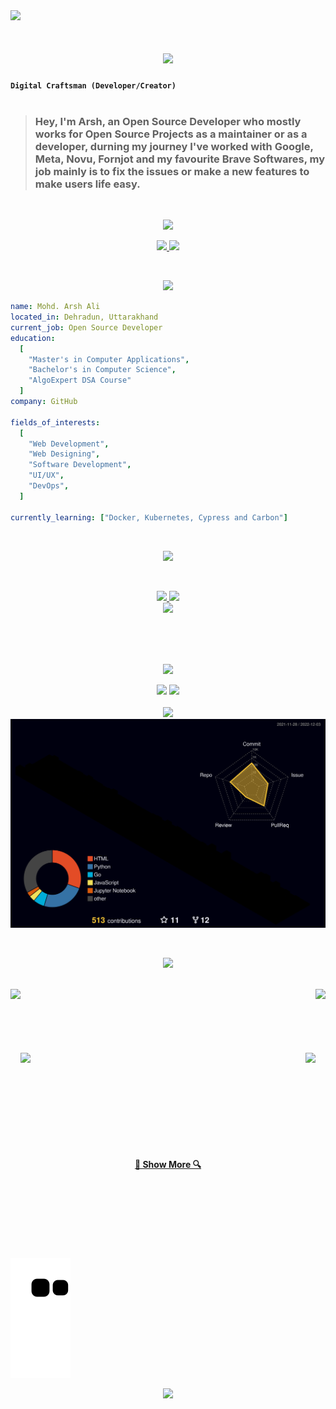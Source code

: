 <img src="https://user-images.githubusercontent.com/40994679/205493701-feedf427-c465-457b-8bce-455a99515cbb.png">

<h1 align="center">
  <a href="https://git.io/typing-svg">
    <img src="https://readme-typing-svg.demolab.com?font=Major+Mono+Display&size=50&pause=10000&color=7BF7ED&center=true&vCenter=true&width=550&height=100&lines=I'm+Arsh+Ergon!">
  </a>
</h1>

**```Digital Craftsman (Developer/Creator)```** 
<br/><br/>
><h3>Hey, I'm Arsh, an Open Source Developer who mostly works for Open Source Projects as a maintainer or as a developer, durning my journey I've worked with Google, Meta, Novu, Fornjot and my favourite Brave Softwares, my job mainly is to fix the issues or make a new features to make users life easy.
</h3>
<img src="https://user-images.githubusercontent.com/40994679/205493787-f78d782e-3f18-4759-b2cd-6f8debe25250.png" width="100%" height="8px"/>
<p align="center">
  <img src="https://user-images.githubusercontent.com/40994679/205493782-2373ccad-b2a1-4eeb-9f7d-6a975c5b552c.png" />
</p>

<p align="center">
<a href="https://www.linkedin.com/in/arsh-ergon/">
  <img height="50" src="https://user-images.githubusercontent.com/46517096/166973395-19676cd8-f8ec-4abf-83ff-da8243505b82.png"/>
</a>
<a href="https://www.instagram.com/arshergon/">
  <img height="50" src="https://user-images.githubusercontent.com/46517096/166974368-9798f39f-1f46-499c-b14e-81f0a3f83a06.png"/>
</a>
</p>
<img src="https://user-images.githubusercontent.com/40994679/205493787-f78d782e-3f18-4759-b2cd-6f8debe25250.png" width="100%" height="8px"/>
<p align="center"> 
<img src="https://user-images.githubusercontent.com/40994679/205493784-8480288f-9d99-439c-b9ba-c699577d32ee.png" />
</p>

```yaml
name: Mohd. Arsh Ali
located_in: Dehradun, Uttarakhand
current_job: Open Source Developer
education:
  [
    "Master's in Computer Applications",
    "Bachelor's in Computer Science",
    "AlgoExpert DSA Course"
  ]
company: GitHub

fields_of_interests:
  [
    "Web Development",
    "Web Designing",
    "Software Development",
    "UI/UX",
    "DevOps",
  ]
  
currently_learning: ["Docker, Kubernetes, Cypress and Carbon"]
```
  
 
<img src="https://user-images.githubusercontent.com/40994679/205493787-f78d782e-3f18-4759-b2cd-6f8debe25250.png" width="100%" height="8px"/><br>
<p align="center"> 
<img src="https://user-images.githubusercontent.com/40994679/205493785-09b74068-6048-48ed-b2cc-3c9e73a93853.png" />
</p>
<br>
<p align="center">
  <a href="https://skillicons.dev">
    <img src="https://skillicons.dev/icons?i=rust,r,go,tailwindcss,materialui,c,typescript,nim,svelte,cpp,dart" />
    <img src="https://skillicons.dev/icons?i=git,react,nodejs,github,python,vue,javascript,css,express,styledcomponents,nextjs,graphql" /><br>
    <img src="https://skillicons.dev/icons?i=angular,bootstrap,mongodb,mysql,django,html,blender,ae,linux,vscode,heroku,figma,gradle,java" />

  </a>
</p>
<br>
<br>
<img src="https://user-images.githubusercontent.com/40994679/205493787-f78d782e-3f18-4759-b2cd-6f8debe25250.png" width="100%" height="8px"/>
<p align="center"> 
<img src="https://user-images.githubusercontent.com/40994679/205493791-45dda45a-cc9f-4e13-8d4e-0dcaa102b2be.png" />
</p>

<div align="center">
 <img width="400px" src="https://github-readme-stats.vercel.app/api/top-langs/?username=arshergon&layout=compact&theme=radical&custom_title=Languages"/>
 <img width="400px" src="https://github-readme-stats.vercel.app/api?username=arshergon&theme=radical" /> 
 <br>
 <br>
 <img width="600px"src="https://activity-graph.herokuapp.com/graph?username=arshergon&theme=redical">
 <img src="https://github.com/ArshErgon/ArshErgon/blob/784f140f5ceb66d54e34558bc37113da3049c34d/profile-3d-contrib/profile-night-rainbow.svg" />
</div>

<img src="https://user-images.githubusercontent.com/40994679/205493787-f78d782e-3f18-4759-b2cd-6f8debe25250.png" width="100%" height="8px"/><br>
<p align="center"> 
<img src="https://user-images.githubusercontent.com/40994679/205493789-5de581a5-7804-4c2d-b0a6-acc70277f955.png" />
</p>
<br>
<div width="100%" align="center">
  <a align="right" href="https://github.com/ArshErgon/Novu" title="Data Structures"><img align="left" height="115" src="https://github-readme-stats.vercel.app/api/pin/?username=ArshErgon&repo=Novu&theme=react&border_color=61dafb&border_radius=10"></a>
  <a align="left" href="https://github.com/ArshErgon/state-channel-demo" title="Chat & Fresh"><img align="right" height="115" src="https://github-readme-stats.vercel.app/api/pin/?username=ArshErgon&repo=state-channel-demo&theme=react&border_color=61dafb&border_radius=10"></a>
</div>
<br/><br/><br/><br/><br/><br/>
<div width="100%" align="center">
  <a align="left" href="https://github.com/ArshErgon/ArshErgon" title="Expense Tracker"><img align="left" height="115" src="https://github-readme-stats.vercel.app/api/pin/?username=ArshErgon&repo=ArshErgon&theme=react&border_color=61dafb&border_radius=10"></a>
  <a align="right" href="https://github.com/ArshErgon/Programming-Free-E-Books" title="Copy&Move Forgery Detection With DCT"><img align="right" height="115" src="https://github-readme-stats.vercel.app/api/pin/?username=ArshErgon&repo=Programming-Free-E-Books&theme=react&border_color=61dafb&border_radius=10"></a>
</div>

<br><br><br><br><br><br><br><br>

<h4 align="center">
  <a href="https://github.com/ArshErgon?tab=repositories" title="Show Repositories">🔎 Show More 🔍</a>
</h4>

<br><br><br><br><br><br>

 ![ArshErgon gif](https://github.com/ArshErgon/ArshErgon/blob/output/github-contribution-grid-snake.svg)


<p align="center">
  <img src="https://capsule-render.vercel.app/api?type=waving&color=gradient&height=150&width=100%&section=footer"/>
</p>
